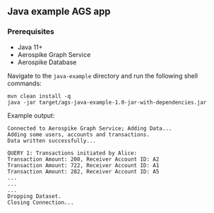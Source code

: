 ## Java example AGS app

### Prerequisites

- Java 11+
- Aerospike Graph Service
- Aerospike Database

Navigate to the `java-example` directory and run the following
shell commands:

```
mvn clean install -q
java -jar target/ags-java-example-1.0-jar-with-dependencies.jar
```

Example output:
```
Connected to Aerospike Graph Service; Adding Data...
Adding some users, accounts and transactions.
Data written successfully...

QUERY 1: Transactions initiated by Alice:
Transaction Amount: 200, Receiver Account ID: A2
Transaction Amount: 722, Receiver Account ID: A1
Transaction Amount: 282, Receiver Account ID: A5
...
...
...
Dropping Dataset. 
Closing Connection...

```
